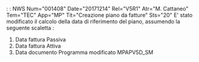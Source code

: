  :  : NWS Num="001408" Date="20171214" Rel="V5R1" Atr="M. Cattaneo" Tem="TEC" App="MP" Tit="Creazione piano da fatture" Sts="20"
E' stato modificato il calcolo della data di riferimento del piano, assumendo la seguente scaletta : 
1) Data fattura Passiva
2) Data fattura Attiva
3) Data documento
Programma modificato
MPAPV5D_SM
